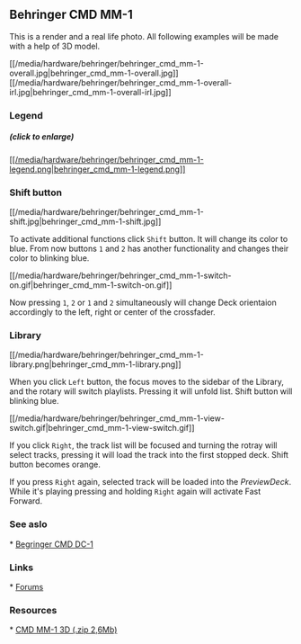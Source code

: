 ## Behringer CMD MM-1

This is a render and a real life photo. All following examples will be
made with a help of 3D model.

[[/media/hardware/behringer/behringer_cmd_mm-1-overall.jpg|behringer\_cmd\_mm-1-overall.jpg]]
[[/media/hardware/behringer/behringer_cmd_mm-1-overall-irl.jpg|behringer\_cmd\_mm-1-overall-irl.jpg]]

### Legend

##### (click to enlarge)

[[[/media/hardware/behringer/behringer_cmd_mm-1-legend.png|behringer\_cmd\_mm-1-legend.png]]](https://mixxx.org/wiki/lib/exe/fetch.php/hardware:behringer:behringer_cmd_mm-1-legend.png)

### Shift button

[[/media/hardware/behringer/behringer_cmd_mm-1-shift.jpg|behringer\_cmd\_mm-1-shift.jpg]]

To activate additional functions click `Shift` button. It will change
its color to blue. From now buttons `1` and `2` has another
functionality and changes their color to blinking blue.

[[/media/hardware/behringer/behringer_cmd_mm-1-switch-on.gif|behringer\_cmd\_mm-1-switch-on.gif]]

Now pressing `1`, `2` or `1` and `2` simultaneously will change Deck
orientaion accordingly to the left, right or center of the crossfader.

### Library

[[/media/hardware/behringer/behringer_cmd_mm-1-library.png|behringer\_cmd\_mm-1-library.png]]

When you click `Left` button, the focus moves to the sidebar of the
Library, and the rotary will switch playlists. Pressing it will unfold
list. Shift button will blinking blue.

[[/media/hardware/behringer/behringer_cmd_mm-1-view-switch.gif|behringer\_cmd\_mm-1-view-switch.gif]]

If you click `Right`, the track list will be focused and turning the
rotray will select tracks, pressing it will load the track into the
<span class="underline">first stopped deck</span>. Shift button becomes
orange.

If you press `Right` again, selected track will be loaded into the
*PreviewDeck*. While it's playing pressing and holding `Right` again
will activate Fast Forward.

### See aslo

\* [Begringer CMD DC-1](behringer_cmd_dc-1)

### Links

\* [Forums](https://mixxx.org/forums/viewtopic.php?f=7&t=8762)

### Resources

\* [CMD MM-1 3D
(.zip 2,6Mb)](http://stunkit.com/data/files/etc/cmd-mm-1.blend.zip)
